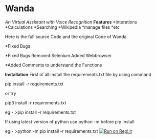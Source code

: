# **Wanda**
*An Virtual Assistant with Voice Recognition*
**Features**
*Interations *Calculations *Searching *Wikipedia *manage files *etc

Here is the full source Code and the original Code of Wanda

*Fixed Bugs

*Fixed Bugs Removed Selenium Added Webbrowser

*Added Comments to understand the Functions

**Installation**
First of all install the requirements.txt file by using command

pip install -r requirements.txt

or try

pip3 install -r requirements.txt

eg:- >pip install -r requirements.txt

If using latest version of python use python -m before pip install

eg:- >python -m pip install -r requirements.txt
[![Run on Repl.it](https://repl.it/badge/github/Dragfist7800/Wanda)](https://repl.it/github/Dragfist7800/Wanda)

